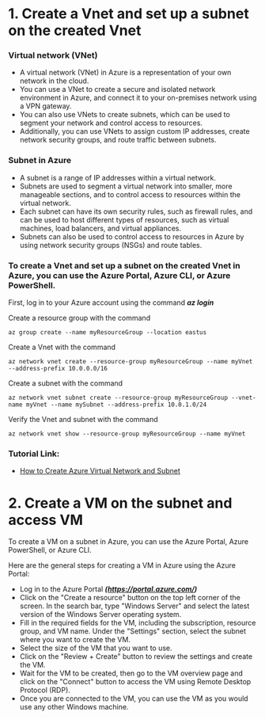 # 1. Create a Vnet and set up a subnet on the created Vnet

### Virtual network (VNet)

- A virtual network (VNet) in Azure is a representation of your own network in the cloud.
- You can use a VNet to create a secure and isolated network environment in Azure, and connect it to your on-premises network using a VPN gateway.
- You can also use VNets to create subnets, which can be used to segment your network and control access to resources.
- Additionally, you can use VNets to assign custom IP addresses, create network security groups, and route traffic between subnets.

### Subnet in Azure

- A subnet is a range of IP addresses within a virtual network.
- Subnets are used to segment a virtual network into smaller, more manageable sections, and to control access to resources within the virtual network.
- Each subnet can have its own security rules, such as firewall rules, and can be used to host different types of resources, such as virtual machines, load balancers, and virtual appliances.
- Subnets can also be used to control access to resources in Azure by using network security groups (NSGs) and route tables.

### To create a Vnet and set up a subnet on the created Vnet in Azure, you can use the Azure Portal, Azure CLI, or Azure PowerShell.

First, log in to your Azure account using the command **_az login_**

Create a resource group with the command

    az group create --name myResourceGroup --location eastus

Create a Vnet with the command

    az network vnet create --resource-group myResourceGroup --name myVnet --address-prefix 10.0.0.0/16

Create a subnet with the command

    az network vnet subnet create --resource-group myResourceGroup --vnet-name myVnet --name mySubnet --address-prefix 10.0.1.0/24

Verify the Vnet and subnet with the command

    az network vnet show --resource-group myResourceGroup --name myVnet

### Tutorial Link:

- [How to Create Azure Virtual Network and Subnet](https://www.youtube.com/watch?v=7mn8WDoAMJU&t=2s)

# 2. Create a VM on the subnet and access VM

To create a VM on a subnet in Azure, you can use the Azure Portal, Azure PowerShell, or Azure CLI.

Here are the general steps for creating a VM in Azure using the Azure Portal:

- Log in to the Azure Portal **_(https://portal.azure.com/)_**
- Click on the "Create a resource" button on the top left corner of the screen.
  In the search bar, type "Windows Server" and select the latest version of the Windows Server operating system.
- Fill in the required fields for the VM, including the subscription, resource group, and VM name.
  Under the "Settings" section, select the subnet where you want to create the VM.
- Select the size of the VM that you want to use.
- Click on the "Review + Create" button to review the settings and create the VM.
- Wait for the VM to be created, then go to the VM overview page and click on the "Connect" button to access the VM using Remote Desktop Protocol (RDP).
- Once you are connected to the VM, you can use the VM as you would use any other Windows machine.
